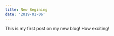 ```yaml
---
title: New Begining
date: '2019-01-06'
---
```


This is my first post on my new blog! How exciting!

